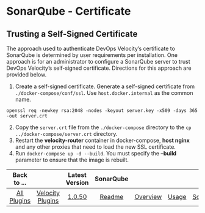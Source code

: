 
# SonarQube - Certificate


## Trusting a Self-Signed Certificate


The approach used to authenticate DevOps Velocity’s certificate to SonarQube is
determined by user requirements per installation. One approach is for an administrator to configure a SonarQube server
to trust DevOps Velocity’s self-signed certificate. Directions for this approach are provided below.
1. Create a self-signed certificate. Generate a self-signed certificate from `./docker-compose/conf/ssl`. Use `host.docker.internal` as the common name.

```
openssl req -newkey rsa:2048 -nodes -keyout server.key -x509 -days 365 -out server.crt
```
2. Copy the `server.crt` file from the `./docker-compose` directory to the `cp ../docker-compose/server.crt` directory.
3. Restart the **velocity-router** container in docker-compose, **host nginx** and any other proxies that need to load the new SSL certificate.
4. Run `docker-compose up -d --build`. You must specify the **–build** parameter to ensure that the image is rebuilt.


|Back to ...||Latest Version|SonarQube |||||
| :---: | :---: | :---: | :---: | :---: | :---: | :---: | :---: |
|[All Plugins](../../index.md)|[Velocity Plugins](../README.md)|[1.0.50](https://raw.githubusercontent.com/UrbanCode/IBM-UCV-PLUGINS/main/files/ucv-ext-sonarqube/ucv-ext-sonarqube-1.0.50.tar.zip)|[Readme](README.md)|[Overview](overview.md)|[Usage](usage.md)|[Scripts](scripts.md)|[Downloads](downloads.md)|
